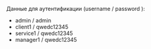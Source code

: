 <p>Данные для аутентификации (username / password ):</p>
<ul>
  <li>admin / admin</li>
  <li>client1 / qwedc12345</li>
  <li>service1 / qwedc12345</li>
  <li>manager1 / qwedc12345</li>
</ul>
